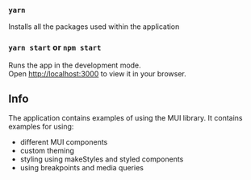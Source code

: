 ### `yarn`

Installs all the packages used within the application

### `yarn start` or `npm start`

Runs the app in the development mode.\
Open [http://localhost:3000](http://localhost:3000) to view it in your browser.

## Info

The application contains examples of using the MUI library.
It contains examples for using:
- different MUI components
- custom theming
- styling using makeStyles and styled components
- using breakpoints and media queries

